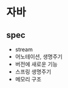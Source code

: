 # 자바

<!--
description = note
tag = programming, java
-->

## spec
- stream
- 어노테이션, 생명주기
- 버전에 새로운 기능
- 스프링 생명주기
- 메모리 구조
